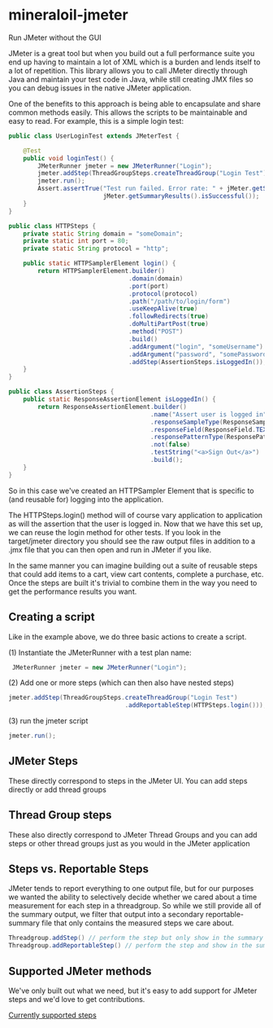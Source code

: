 # mineraloil-jmeter
Run JMeter without the GUI

JMeter is a great tool but when you build out a full performance suite you end up having to maintain a lot of XML which is a burden and lends itself to a lot of repetition. This library allows you to call JMeter directly through Java and maintain your test code in Java, while still creating JMX files so you can debug issues in the native JMeter application. 

One of the benefits to this approach is being able to encapsulate and share common methods easily. This allows the scripts to be maintainable and easy to read. For example, this is a simple login test:

```java
public class UserLoginTest extends JMeterTest {

    @Test
    public void loginTest() {
        JMeterRunner jmeter = new JMeterRunner("Login");
        jmeter.addStep(ThreadGroupSteps.createThreadGroup("Login Test")								                     .addReportableStep(HTTPSteps.login()));
        jmeter.run();
        Assert.assertTrue("Test run failed. Error rate: " + jMeter.getSummaryResults().getErrorRate(),        
                          jMeter.getSummaryResults().isSuccessful());
    }
}

public class HTTPSteps {
    private static String domain = "someDomain";
    private static int port = 80;
    private static String protocol = "http";

    public static HTTPSamplerElement login() {
        return HTTPSamplerElement.builder()
                                 .domain(domain)
                                 .port(port)
                                 .protocol(protocol)
                                 .path("/path/to/login/form")
                                 .useKeepAlive(true)
                                 .followRedirects(true)
                                 .doMultiPartPost(true)
                                 .method("POST")
                                 .build()
                                 .addArgument("login", "someUsername")
                                 .addArgument("password", "somePassword")
                                 .addStep(AssertionSteps.isLoggedIn());
    }
}

public class AssertionSteps {
    public static ResponseAssertionElement isLoggedIn() {
        return ResponseAssertionElement.builder()
                                       .name("Assert user is logged in")
                                       .responseSampleType(ResponseSampleType.MAIN_SAMPLE)
                                       .responseField(ResponseField.TEXT)
                                       .responsePatternType(ResponsePatternType.CONTAINS)
                                       .not(false)
                                       .testString("<a>Sign Out</a>")
                                       .build();
    }
}
```

So in this case we've created an HTTPSampler Element that is specific to (and reusable for) logging into the application.

The HTTPSteps.login() method will of course vary application to application as will the assertion that the user is logged in. Now that we have this set up, we can reuse the login method for other tests. If you look in the target/jmeter directory you should see the raw output files in addition to a .jmx file that you can then open and run in JMeter if you like. 

In the same manner you can imagine building out a suite of reusable steps that could add items to a cart, view cart contents, complete a purchase, etc. Once the steps are built it's trivial to combine them in the way you need to get the performance results you want. 

## Creating a script

Like in the example above, we do three basic actions to create a script. 

(1) Instantiate the JMeterRunner with a test plan name:

```java
 JMeterRunner jmeter = new JMeterRunner("Login");
```
(2) Add one or more steps (which can then also have nested steps)

```java
jmeter.addStep(ThreadGroupSteps.createThreadGroup("Login Test")
                                .addReportableStep(HTTPSteps.login()));
```
(3) run the jmeter script

```java
jmeter.run();
```

## JMeter Steps

These directly correspond to steps in the JMeter UI. You can add steps directly or add thread groups

## Thread Group steps

These also directly correspond to JMeter Thread Groups and you can add steps or other thread groups just as you would in the JMeter application

## Steps vs. Reportable Steps 

JMeter tends to report everything to one output file, but for our purposes we wanted the ability to selectively decide whether we cared about a time measurement for each step in a threadgroup. So while we still provide all of the summary output, we filter that output into a secondary reportable-summary file that only contains the measured steps we care about. 

```java
Threadgroup.addStep() // perform the step but only show in the summary file
Threadgroup.addReportableStep() // perform the step and show in the summary and reportable-summary file. 
```

## Supported JMeter methods

We've only built out what we need, but it's easy to add support for JMeter steps and we'd love to get contributions. 

[Currently supported steps](https://github.com/lithiumtech/mineraloil-jmeter/tree/master/src/main/java/com/lithium/mineraloil/jmeter/test_elements)





